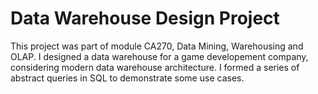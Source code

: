 # Data Warehouse Design Project

This project was part of module CA270, Data Mining, Warehousing and OLAP.
I designed a data warehouse for a game developement company, considering
modern data warehouse architecture. I formed a series of abstract queries 
in SQL to demonstrate some use cases.
